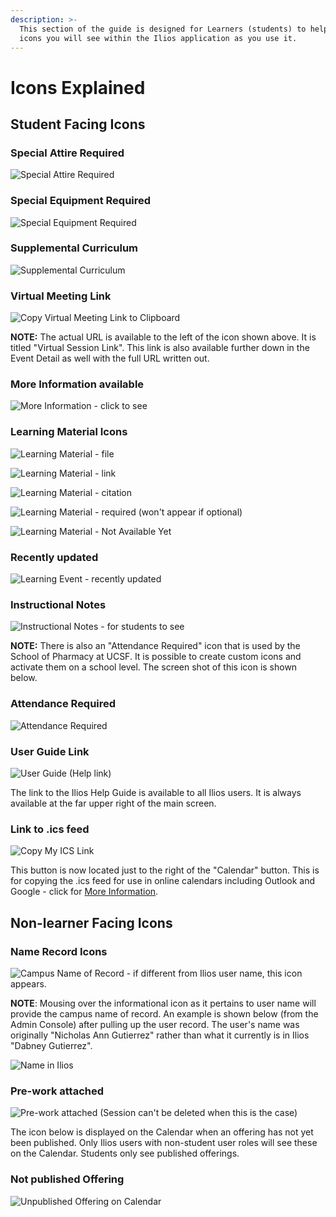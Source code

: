 ```yaml
---
description: >-
  This section of the guide is designed for Learners (students) to help explain
  icons you will see within the Ilios application as you use it.
---
```


# Icons Explained

## Student Facing Icons

### Special Attire Required
![Special Attire Required](../images/icons_explained/spec_attire_req.png)

### Special Equipment Required
![Special Equipment Required](../images/icons_explained/spec_equip_needed.png)

### Supplemental Curriculum
![Supplemental Curriculum](../images/icons_explained/supp_curriculum.png)

### Virtual Meeting Link

![Copy Virtual Meeting Link to Clipboard](../images/icons_explained/copy_to_clipboard.png)

**NOTE:** The actual URL is available to the left of the icon shown above. It is titled "Virtual Session Link". This link is also available further down in the Event Detail as well with the full URL written out.

### More Information available
![More Information - click to see](../images/icons_explained/more_info.png)

### Learning Material Icons
![Learning Material - file](../images/icons_explained/lm_file.png)

![Learning Material - link](../images/icons_explained/lm_link.png)

![Learning Material - citation](../images/icons_explained/lm_citation.png)

![Learning Material - required (won't appear if optional)](../images/icons_explained/lm_reqd.png)

![Learning Material - Not Available Yet](../images/icons_explained/not_avail_yet.png)

### Recently updated
![Learning Event - recently updated](../images/icons_explained/recently_updated.png)

### Instructional Notes 
![Instructional Notes - for students to see](../images/icons_explained/inst_notes.png)

**NOTE:** There is also an "Attendance Required" icon that is used by the School of Pharmacy at UCSF. It is possible to create custom icons and activate them on a school level. The screen shot of this icon is shown below.

### Attendance Required
![Attendance Required](../images/icons_explained/att_req.png)

### User Guide Link
![User Guide (Help link)](../images/icons_explained/user_guide_link.png)

The link to the Ilios Help Guide is available to all Ilios users. It is always available at the far upper right of the main screen.

### Link to .ics feed
![Copy My ICS Link](../images/icons_explained/ics_feed_link.png)

This button is now located just to the right of the "Calendar" button. This is for copying the .ics feed for use in online calendars including Outlook and Google - click for [More Information](https://iliosproject.gitbook.io/ilios-user-guide/dashboard/calendar-view/calendar-feed-options).

## Non-learner Facing Icons

### Name Record Icons
![Campus Name of Record - if different from Ilios user name, this icon appears.](../images/icons_explained/campus_name.png)

**NOTE**: Mousing over the informational icon as it pertains to user name will provide the campus name of record. An example is shown below (from the Admin Console) after pulling up the user record. The user's name was originally "Nicholas Ann Gutierrez" rather than what it currently is in Ilios "Dabney Gutierrez".

![Name in Ilios](../images/icons_explained/name_in_ilios.png)

### Pre-work attached
![Pre-work attached (Session can't be deleted when this is the case)](../images/icons_explained/pre_work_icon.png)

The icon below is displayed on the Calendar when an offering has not yet been published. Only Ilios users with non-student user roles will see these on the Calendar. Students only see published offerings.

### Not published Offering
![Unpublished Offering on Calendar](../images/icons_explained/unpubiished_icon.png)
